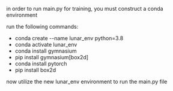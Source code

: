 in order to run main.py for training, you must construct a conda environment

run the following commands:
- conda create --name lunar_env python=3.8
- conda activate lunar_env
- conda install gymnasium
- pip install gymnasium[box2d]
- conda install pytorch
- pip install box2d

now utilize the new lunar_env environment to run the main.py file